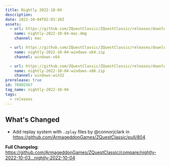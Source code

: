 ```yaml
---
title: Nightly 2022-10-04
description: 
date: 2022-10-04T02:03:20Z
assets: 
  - url: https://github.com/ZQuestClassic/ZQuestClassic/releases/download/nightly-2022-10-04/nightly-2022-10-04-mac.dmg
    name: nightly-2022-10-04-mac.dmg
    channel: mac

  - url: https://github.com/ZQuestClassic/ZQuestClassic/releases/download/nightly-2022-10-04/nightly-2022-10-04-windows-x64.zip
    name: nightly-2022-10-04-windows-x64.zip
    channel: windows-x64

  - url: https://github.com/ZQuestClassic/ZQuestClassic/releases/download/nightly-2022-10-04/nightly-2022-10-04-windows-x86.zip
    name: nightly-2022-10-04-windows-x86.zip
    channel: windows-win32
prerelease: true
id: 78902567
tag_name: nightly-2022-10-04
tags:
  - releases
---
```


## What's Changed
* Add replay system with `.zplay` files by @connorjclark in https://github.com/ArmageddonGames/ZQuestClassic/pull/804


**Full Changelog**: https://github.com/ArmageddonGames/ZQuestClassic/compare/nightly-2022-10-03...nightly-2022-10-04
